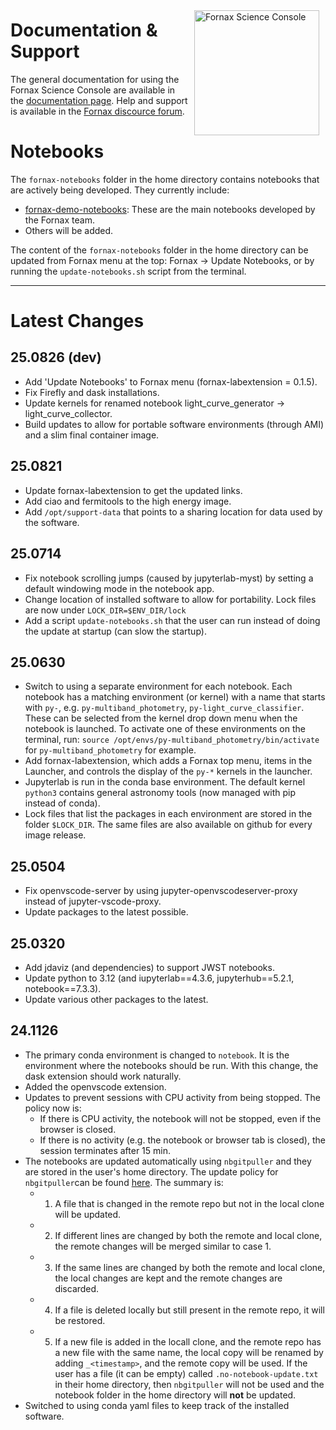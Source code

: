 
<img src="https://nasa-fornax.github.io/fornax-demo-notebooks/_static/fornax_logo.png" alt="Fornax Science Console"
    style="float: right; width: 200px; margin: 10px;" />

# Documentation & Support
The general documentation for using the Fornax Science Console are available in 
the [documentation page](https://nasa-fornax.github.io/fornax-documentation/).
Help and support is available in the [Fornax discource forum](https://discourse.fornax.sciencecloud.nasa.gov).

# Notebooks
The `fornax-notebooks` folder in the home directory contains notebooks that are actively being
developed. They currently include:
- [fornax-demo-notebooks](fornax-demo-notebooks/README.md): These are the main notebooks developed
  by the Fornax team.
- Others will be added.

The content of the `fornax-notebooks` folder in the home directory can be updated from Fornax menu
at the top: Fornax -> Update Notebooks, or by running the `update-notebooks.sh` script from the
terminal.

---
# Latest Changes

## 25.0826 (dev)
- Add 'Update Notebooks' to Fornax menu (fornax-labextension = 0.1.5).
- Fix Firefly and dask installations.
- Update kernels for renamed notebook light_curve_generator -> light_curve_collector.
- Build updates to allow for portable software environments (through AMI) and a slim final container image.

## 25.0821
- Update fornax-labextension to get the updated links.
- Add ciao and fermitools to the high energy image.
- Add `/opt/support-data` that points to a sharing location for data used by the software.

## 25.0714
- Fix notebook scrolling jumps (caused by jupyterlab-myst) by setting a default windowing mode in the notebook app.
- Change location of installed software to allow for portability. Lock files are now
  under `LOCK_DIR=$ENV_DIR/lock`
- Add a script `update-notebooks.sh` that the user can run instead of doing the update
  at startup (can slow the startup).

## 25.0630
- Switch to using a separate environment for each notebook. Each notebook has a matching
  environment (or kernel) with a name that starts with `py-`, e.g. `py-multiband_photometry`,
  `py-light_curve_classifier`. These can be selected from the kernel drop down menu when the 
  notebook is launched. To activate one of these environments on the terminal, run:
  `source /opt/envs/py-multiband_photometry/bin/activate` for `py-multiband_photometry` for example.
- Add fornax-labextension, which adds a Fornax top menu, items in the Launcher, and controls the
  display of the `py-*` kernels in the launcher.
- Jupyterlab is run in the conda base environment. The default kernel `python3` contains 
  general astronomy tools (now managed with pip instead of conda).
- Lock files that list the packages in each environment are stored in the folder `$LOCK_DIR`.
  The same files are also available on github for every image release.


## 25.0504
- Fix openvscode-server by using jupyter-openvscodeserver-proxy instead of jupyter-vscode-proxy.
- Update packages to the latest possible.

## 25.0320
- Add jdaviz (and dependencies) to support JWST notebooks.
- Update python to 3.12 (and iupyterlab==4.3.6, jupyterhub==5.2.1, notebook==7.3.3).
- Update various other packages to the latest.

## 24.1126
- The primary conda environment is changed to `notebook`. It is the environment
where the notebooks should be run. With this change, the dask extension should
work naturally.
- Added the openvscode extension.
- Updates to prevent sessions with CPU activity from being stopped. The policy now is:
    - If there is CPU activity, the notebook will not be stopped, even if the browser
    is closed.
    - If there is no activity (e.g. the notebook or browser tab is closed),
    the session terminates after 15 min. 
- The notebooks are updated automatically using `nbgitpuller` and they are
stored in the user's home directory. The update policy for `nbgitpuller`can be found
[here](https://nbgitpuller.readthedocs.io/en/latest/topic/automatic-merging.html#topic-automatic-merging).
The summary is:
    - 1. A file that is changed in the remote repo but not in the local clone will be updated.
    - 2. If different lines are changed by both the remote and local clone, the remote
    changes will be merged similar to case 1.
    - 3. If the same lines are changed by both the remote and local clone, the local
    changes are kept and the remote changes are discarded.
    - 4. If a file is deleted locally but still present in the remote repo, it will be restored.
    - 5. If a new file is added in the locall clone, and the remote repo has a new file with
    the same name, the local copy will be renamed by adding `_<timestamp>`, and the remote copy
    will be used.
If the user has a file (it can be empty) called `.no-notebook-update.txt` in their home
directory, then `nbgitpuller` will not be used and the notebook folder in the home
directory will **not** be updated.
- Switched to using conda yaml files to keep track of the installed software.